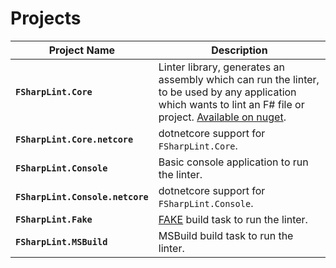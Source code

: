 # Projects

Project Name | Description
------------ | --------
**`FSharpLint.Core`** | Linter library, generates an assembly which can run the linter, to be used by any application which wants to lint an F# file or project. [Available on nuget](https://www.nuget.org/packages/FSharpLint.Core/).
**`FSharpLint.Core.netcore`** | dotnetcore support for `FSharpLint.Core`.
**`FSharpLint.Console`** | Basic console application to run the linter.
**`FSharpLint.Console.netcore`** | dotnetcore support for `FSharpLint.Console`.
**`FSharpLint.Fake`** | [FAKE](http://fsharp.github.io/FAKE/) build task to run the linter.
**`FSharpLint.MSBuild`** | MSBuild build task to run the linter.